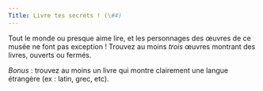 ```yaml
---
Title: Livre tes secrets ! (\#4)
---
```


Tout le monde ou presque aime lire, et les personnages des œuvres de ce musée ne font pas exception !
Trouvez au moins *trois* œuvres montrant des livres, ouverts ou fermés.

*Bonus* : trouvez au moins un livre qui montre clairement une langue étrangère (ex : latin, grec, etc).
